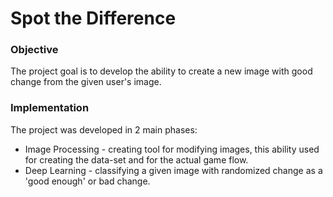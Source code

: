 # Spot the Difference

### Objective
The project goal is to develop the ability to create a new image with good change from the given user's image. 

### Implementation
The project was developed in 2 main phases:
+ Image Processing - creating tool for modifying images, this ability used for creating the data-set and for the actual game flow.
+ Deep Learning - classifying a given image with randomized change as a 'good enough' or bad change.

